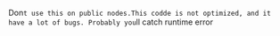Don`t use this on public nodes.This codde is not optimized, and it have a lot of bugs. Probably you`ll catch runtime error
